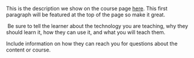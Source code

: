 This is the description we show on the course page [here](https://lab.github.com/Chukwunonso2020/hello-my-world!). This first paragraph will be featured at the top of the page so make it great.
​

​
Be sure to tell the learner about the technology you are teaching, why they should learn it, how they can use it, and what you will teach them.
​


Include information on how they can reach you for questions about the content or course. 